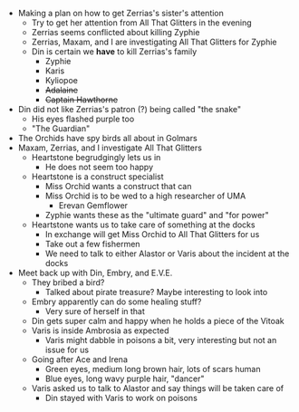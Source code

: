 * Making a plan on how to get Zerrias's sister's attention
	* Try to get her attention from All That Glitters in the evening
	* Zerrias seems conflicted about killing Zyphie
	* Zerrias, Maxam, and I are investigating All That Glitters for Zyphie
	* Din is certain we **have** to kill Zerrias's family
		* Zyphie
		* Karis
		* Kyliopoe
		* ~~Adalaine~~
		* ~~Captain Hawthorne~~
* Din did not like Zerrias's patron (?) being called "the snake"
	* His eyes flashed purple too
	* "The Guardian"
* The Orchids have spy birds all about in Golmars
* Maxam, Zerrias, and I investigate All That Glitters
	* Heartstone begrudgingly lets us in
		* He does not seem too happy
	* Heartstone is a construct specialist
		* Miss Orchid wants a construct that can 
		* Miss Orchid is to be wed to a high researcher of UMA
			* Erevan Gemflower
		* Zyphie wants these as the "ultimate guard" and "for power"
	* Heartstone wants us to take care of something at the docks
		* In exchange will get Miss Orchid to All That Glitters for us
		* Take out a few fishermen
		* We need to talk to either Alastor or Varis about the incident at the docks
* Meet back up with Din, Embry, and E.V.E.
	* They bribed a bird?
		* Talked about pirate treasure? Maybe interesting to look into
	* Embry apparently can do some healing stuff?
		* Very sure of herself in that
	* Din gets super calm and happy when he holds a piece of the Vitoak
	* Varis is inside Ambrosia as expected
		* Varis might dabble in poisons a bit, very interesting but not an issue for us
	* Going after Ace and Irena
		* Green eyes, medium long brown hair, lots of scars human
		* Blue eyes, long wavy purple hair, "dancer"
	* Varis asked us to talk to Alastor and say things will be taken care of
		* Din stayed with Varis to work on poisons
		